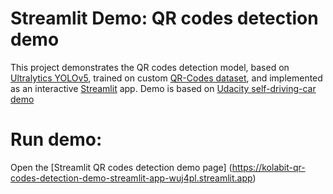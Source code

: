 # Streamlit Demo: QR codes detection demo

This project demonstrates the QR codes detection model, based on [Ultralytics YOLOv5](https://github.com/ultralytics/yolov5), trained on custom [QR-Codes dataset](https://github.com/kolabit/qr-codes), and implemented as an interactive [Streamlit](https://streamlit.io) app.
Demo is based on [Udacity self-driving-car demo](https://share.streamlit.io/streamlit/demo-self-driving)

# Run demo:
Open the [Streamlit QR codes detection demo page] (https://kolabit-qr-codes-detection-demo-streamlit-app-wuj4pl.streamlit.app)

